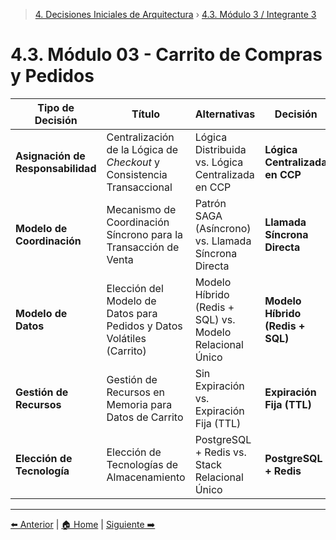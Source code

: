 > [4. Decisiones Iniciales de Arquitectura](../4.md) › [4.3. Módulo 3 / Integrante 3](4.3.md)

# 4.3. Módulo 03 - Carrito de Compras y Pedidos

| Tipo de Decisión              | Título                                                           | Alternativas                                                                                                                                     | Decisión                                                                                                         |
|--------------------------------|------------------------------------------------------------------|--------------------------------------------------------------------------------------------------------------------------------------------------|------------------------------------------------------------------------------------------------------------------|
| **Asignación de Responsabilidad** | Centralización de la Lógica de *Checkout* y Consistencia Transaccional | Lógica Distribuida vs. Lógica Centralizada en CCP | **Lógica Centralizada en CCP** |
| **Modelo de Coordinación** | Mecanismo de Coordinación Síncrono para la Transacción de Venta | Patrón SAGA (Asíncrono) vs. Llamada Síncrona Directa | **Llamada Síncrona Directa** |
| **Modelo de Datos** | Elección del Modelo de Datos para Pedidos y Datos Volátiles (Carrito) | Modelo Híbrido (Redis + SQL) vs. Modelo Relacional Único | **Modelo Híbrido (Redis + SQL)** |
| **Gestión de Recursos** | Gestión de Recursos en Memoria para Datos de Carrito | Sin Expiración vs. Expiración Fija (TTL) | **Expiración Fija (TTL)**|
| **Elección de Tecnología** | Elección de Tecnologías de Almacenamiento | PostgreSQL + Redis vs. Stack Relacional Único | **PostgreSQL + Redis** |

---

[⬅️ Anterior](../4.2/4.2.md) | [🏠 Home](../../README.md) | [Siguiente ➡️](../4.4/4.4.md)